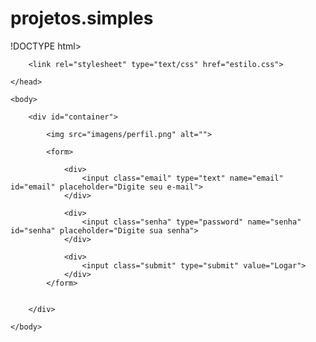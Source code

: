 # projetos.simples



!DOCTYPE html>
<html lang="pt-br">
    <head>
        <title>Estilizando Formulários</title>
        <meta charset="utf-8">

        <link rel="stylesheet" type="text/css" href="estilo.css">

    </head>
    
    <body>

        <div id="container">

            <img src="imagens/perfil.png" alt="">

            <form>

                <div>
                    <input class="email" type="text" name="email" id="email" placeholder="Digite seu e-mail">
                </div>

                <div>
                    <input class="senha" type="password" name="senha" id="senha" placeholder="Digite sua senha">
                </div>

                <div>
                    <input class="submit" type="submit" value="Logar">
                </div>
            </form>
            

        </div>

    </body>
</html>
